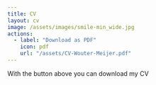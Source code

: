 ```yaml
---
title: CV
layout: cv
image: /assets/images/smile-min_wide.jpg
actions:
  - label: "Download as PDF"
    icon: pdf
    url: "/assets/CV-Wouter-Meijer.pdf"
---
```


With the button above you can download my CV